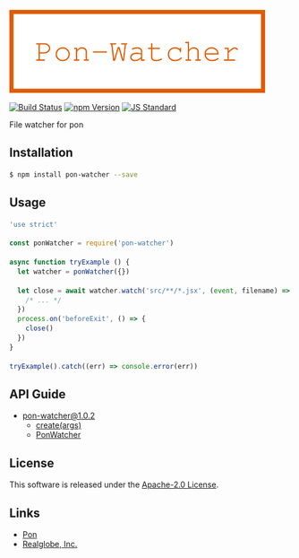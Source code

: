  <img src="assets/images/pon-watcher-banner.png" alt="Title Banner"
                    height="148"
                    style="height:148px"
/>


<!---
This file is generated by ape-tmpl. Do not update manually.
--->

<!-- Badge Start -->
<a name="badges"></a>

[![Build Status][bd_travis_com_shield_url]][bd_travis_com_url]
[![npm Version][bd_npm_shield_url]][bd_npm_url]
[![JS Standard][bd_standard_shield_url]][bd_standard_url]

[bd_repo_url]: https://github.com/realglobe-Inc/pon-watcher
[bd_travis_url]: http://travis-ci.org/realglobe-Inc/pon-watcher
[bd_travis_shield_url]: http://img.shields.io/travis/realglobe-Inc/pon-watcher.svg?style=flat
[bd_travis_com_url]: http://travis-ci.com/realglobe-Inc/pon-watcher
[bd_travis_com_shield_url]: https://api.travis-ci.com/realglobe-Inc/pon-watcher.svg?token=aeFzCpBZebyaRijpCFmm
[bd_license_url]: https://github.com/realglobe-Inc/pon-watcher/blob/master/LICENSE
[bd_codeclimate_url]: http://codeclimate.com/github/realglobe-Inc/pon-watcher
[bd_codeclimate_shield_url]: http://img.shields.io/codeclimate/github/realglobe-Inc/pon-watcher.svg?style=flat
[bd_codeclimate_coverage_shield_url]: http://img.shields.io/codeclimate/coverage/github/realglobe-Inc/pon-watcher.svg?style=flat
[bd_gemnasium_url]: https://gemnasium.com/realglobe-Inc/pon-watcher
[bd_gemnasium_shield_url]: https://gemnasium.com/realglobe-Inc/pon-watcher.svg
[bd_npm_url]: http://www.npmjs.org/package/pon-watcher
[bd_npm_shield_url]: http://img.shields.io/npm/v/pon-watcher.svg?style=flat
[bd_standard_url]: http://standardjs.com/
[bd_standard_shield_url]: https://img.shields.io/badge/code%20style-standard-brightgreen.svg

<!-- Badge End -->


<!-- Description Start -->
<a name="description"></a>

File watcher for pon

<!-- Description End -->


<!-- Overview Start -->
<a name="overview"></a>



<!-- Overview End -->


<!-- Sections Start -->
<a name="sections"></a>

<!-- Section from "doc/guides/01.Installation.md.hbs" Start -->

<a name="section-doc-guides-01-installation-md"></a>

Installation
-----

```bash
$ npm install pon-watcher --save
```


<!-- Section from "doc/guides/01.Installation.md.hbs" End -->

<!-- Section from "doc/guides/02.Usage.md.hbs" Start -->

<a name="section-doc-guides-02-usage-md"></a>

Usage
---------

```javascript
'use strict'

const ponWatcher = require('pon-watcher')

async function tryExample () {
  let watcher = ponWatcher({})

  let close = await watcher.watch('src/**/*.jsx', (event, filename) => {
    /* ... */
  })
  process.on('beforeExit', () => {
    close()
  })
}

tryExample().catch((err) => console.error(err))
```


<!-- Section from "doc/guides/02.Usage.md.hbs" End -->

<!-- Section from "doc/guides/10.API Guide.md.hbs" Start -->

<a name="section-doc-guides-10-a-p-i-guide-md"></a>

API Guide
-----

+ [pon-watcher@1.0.2](./doc/api/api.md)
  + [create(args)](./doc/api/api.md#pon-watcher-function-create)
  + [PonWatcher](./doc/api/api.md#pon-watcher-class)


<!-- Section from "doc/guides/10.API Guide.md.hbs" End -->


<!-- Sections Start -->


<!-- LICENSE Start -->
<a name="license"></a>

License
-------
This software is released under the [Apache-2.0 License](https://github.com/realglobe-Inc/pon-watcher/blob/master/LICENSE).

<!-- LICENSE End -->


<!-- Links Start -->
<a name="links"></a>

Links
------

+ [Pon][pon_url]
+ [Realglobe, Inc.][realglobe,_inc__url]

[pon_url]: https://github.com/realglobe-Inc/pon
[realglobe,_inc__url]: http://realglobe.jp

<!-- Links End -->

